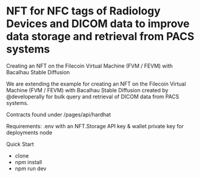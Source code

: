 # NFT for NFC tags of Radiology Devices and DICOM data to improve data storage and retrieval from PACS systems
Creating an NFT on the Filecoin Virtual Machine (FVM / FEVM) with Bacalhau Stable Diffusion

We are extending the example for creating an NFT on the Filecoin Virtual Machine (FVM / FEVM) with Bacalhau Stable Diffusion created by @developerally for bulk query and retrieval of DICOM data from PACS systems.


Contracts found under /pages/api/hardhat

Requirements:
.env with an NFT.Storage API key & wallet private key for deployments
node

Quick Start
- clone
- npm install
- npm run dev